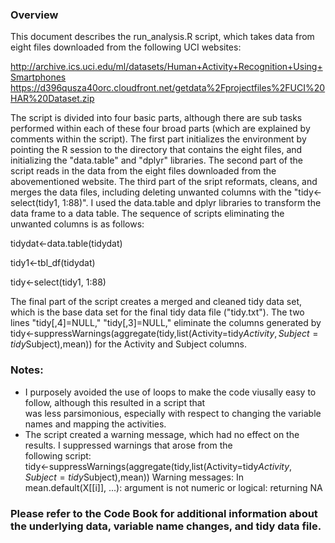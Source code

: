 ### Overview

This document describes the run_analysis.R script, which takes data from eight files downloaded from the following UCI websites:

http://archive.ics.uci.edu/ml/datasets/Human+Activity+Recognition+Using+Smartphones 
https://d396qusza40orc.cloudfront.net/getdata%2Fprojectfiles%2FUCI%20HAR%20Dataset.zip 

The script is divided into four basic parts, although there are sub tasks performed within each of these four broad parts (which are explained by comments within the script). The first part initializes the environment by pointing the R session to the directory that contains the eight files, and initializing the "data.table" and "dplyr" libraries. The second part of the script reads in the data from the eight files downloaded from the abovementioned website. The third part of the sript reformats, cleans, and merges the data files, including deleting unwanted columns with the "tidy<-select(tidy1, 1:88)". I used the data.table and dplyr libraries to transform the data frame to a data table. The sequence of scripts eliminating the unwanted columns is as follows:

tidydat<-data.table(tidydat)

tidy1<-tbl_df(tidydat)

tidy<-select(tidy1, 1:88)

The final part of the script creates a merged and cleaned tidy data set, which is the base data set for the final tidy data file ("tidy.txt"). The two lines "tidy[,4]=NULL," "tidy[,3]=NULL," eliminate the columns generated by    
tidy<-suppressWarnings(aggregate(tidy,list(Activity=tidy$Activity,Subject=tidy$Subject),mean)) for the Activity and Subject columns.

### Notes: 
- I purposely avoided the use of loops to make the code viusally easy to follow, although this resulted in a script that   
  was less parsimonious, especially with respect to changing the variable names and mapping the activities.
- The script created a warning message, which had no effect on the results. I suppressed warnings that arose from the  
  following script:  
      tidy<-suppressWarnings(aggregate(tidy,list(Activity=tidy$Activity,Subject=tidy$Subject),mean))
      Warning messages:
      In mean.default(X[[i]], ...): argument is not numeric or logical: returning NA
      
### Please refer to the Code Book for additional information about the underlying data, variable name changes, and tidy data file.

